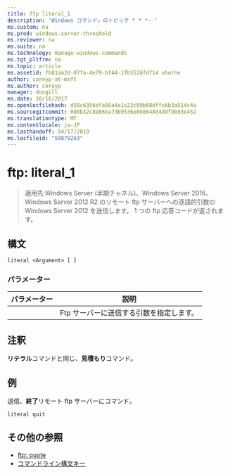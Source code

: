 ```yaml
---
title: ftp literal_1
description: 'Windows コマンド」のトピック * * *- '
ms.custom: na
ms.prod: windows-server-threshold
ms.reviewer: na
ms.suite: na
ms.technology: manage-windows-commands
ms.tgt_pltfrm: na
ms.topic: article
ms.assetid: fb81aa2d-07fa-4e79-bf44-1fb5526fdf14 vhorne
author: coreyp-at-msft
ms.author: coreyp
manager: dongill
ms.date: 10/16/2017
ms.openlocfilehash: d50c6356dfa56a4a1c22c09b08dffc6b3a514c4a
ms.sourcegitcommit: 0d0b32c8986ba7db9536e0b8648d4ddf9b03e452
ms.translationtype: MT
ms.contentlocale: ja-JP
ms.lasthandoff: 04/17/2019
ms.locfileid: "59879263"
---
```

# <a name="ftp-literal1"></a>ftp: literal_1

>適用先:Windows Server (半期チャネル)、Windows Server 2016、Windows Server 2012 R2 のリモート ftp サーバーへの逐語的引数の Windows Server 2012 を送信します。 1 つの ftp 応答コードが返されます。   

## <a name="syntax"></a>構文  
```  
literal <Argument> [ ]  
```  
### <a name="parameters"></a>パラメーター  
|パラメーター|説明|  
|-------|--------|  
|<Argument>|Ftp サーバーに送信する引数を指定します。|  
## <a name="remarks"></a>注釈  
**リテラル**コマンドと同じ、**見積もり**コマンド。  
## <a name="BKMK_Examples"></a>例  
送信、**終了**リモート ftp サーバーにコマンド。  
```  
literal quit  
```  
## <a name="additional-references"></a>その他の参照  
-   [ftp: quote](ftp-quote.md)  
-   [コマンドライン構文キー](command-line-syntax-key.md)  
